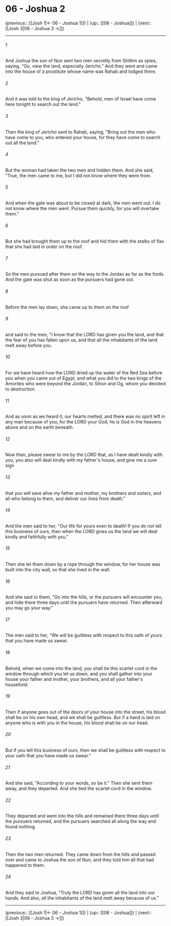 # 06 - Joshua 2

(previous:: [[Josh 1|← 06 - Joshua 1]]) | (up:: [[06 - Joshua]]) | (next:: [[Josh 3|06 - Joshua 3 →]])

***


###### 1 
And Joshua the son of Nun sent two men secretly from Shittim as spies, saying, "Go, view the land, especially Jericho." And they went and came into the house of a prostitute whose name was Rahab and lodged there. 

###### 2 
And it was told to the king of Jericho, "Behold, men of Israel have come here tonight to search out the land." 

###### 3 
Then the king of Jericho sent to Rahab, saying, "Bring out the men who have come to you, who entered your house, for they have come to search out all the land." 

###### 4 
But the woman had taken the two men and hidden them. And she said, "True, the men came to me, but I did not know where they were from. 

###### 5 
And when the gate was about to be closed at dark, the men went out. I do not know where the men went. Pursue them quickly, for you will overtake them." 

###### 6 
But she had brought them up to the roof and hid them with the stalks of flax that she had laid in order on the roof. 

###### 7 
So the men pursued after them on the way to the Jordan as far as the fords. And the gate was shut as soon as the pursuers had gone out. 

###### 8 
Before the men lay down, she came up to them on the roof 

###### 9 
and said to the men, "I know that the LORD has given you the land, and that the fear of you has fallen upon us, and that all the inhabitants of the land melt away before you. 

###### 10 
For we have heard how the LORD dried up the water of the Red Sea before you when you came out of Egypt, and what you did to the two kings of the Amorites who were beyond the Jordan, to Sihon and Og, whom you devoted to destruction. 

###### 11 
And as soon as we heard it, our hearts melted, and there was no spirit left in any man because of you, for the LORD your God, he is God in the heavens above and on the earth beneath. 

###### 12 
Now then, please swear to me by the LORD that, as I have dealt kindly with you, you also will deal kindly with my father's house, and give me a sure sign 

###### 13 
that you will save alive my father and mother, my brothers and sisters, and all who belong to them, and deliver our lives from death." 

###### 14 
And the men said to her, "Our life for yours even to death! If you do not tell this business of ours, then when the LORD gives us the land we will deal kindly and faithfully with you." 

###### 15 
Then she let them down by a rope through the window, for her house was built into the city wall, so that she lived in the wall. 

###### 16 
And she said to them, "Go into the hills, or the pursuers will encounter you, and hide there three days until the pursuers have returned. Then afterward you may go your way." 

###### 17 
The men said to her, "We will be guiltless with respect to this oath of yours that you have made us swear. 

###### 18 
Behold, when we come into the land, you shall tie this scarlet cord in the window through which you let us down, and you shall gather into your house your father and mother, your brothers, and all your father's household. 

###### 19 
Then if anyone goes out of the doors of your house into the street, his blood shall be on his own head, and we shall be guiltless. But if a hand is laid on anyone who is with you in the house, his blood shall be on our head. 

###### 20 
But if you tell this business of ours, then we shall be guiltless with respect to your oath that you have made us swear." 

###### 21 
And she said, "According to your words, so be it." Then she sent them away, and they departed. And she tied the scarlet cord in the window. 

###### 22 
They departed and went into the hills and remained there three days until the pursuers returned, and the pursuers searched all along the way and found nothing. 

###### 23 
Then the two men returned. They came down from the hills and passed over and came to Joshua the son of Nun, and they told him all that had happened to them. 

###### 24 
And they said to Joshua, "Truly the LORD has given all the land into our hands. And also, all the inhabitants of the land melt away because of us."

***

(previous:: [[Josh 1|← 06 - Joshua 1]]) | (up:: [[06 - Joshua]]) | (next:: [[Josh 3|06 - Joshua 3 →]])
